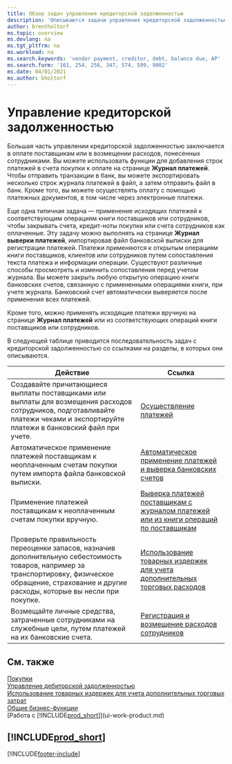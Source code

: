 ```yaml
---
title: Обзор задач управления кредиторской задолженностью
description: 'Описываются задачи управления кредиторской задолженностью, например, оплата кредиторам или применение исходящих платежей к операциями книг для закрытия счетов или кредит-нот.'
author: brentholtorf
ms.topic: overview
ms.devlang: na
ms.tgt_pltfrm: na
ms.workload: na
ms.search.keywords: 'vendor payment, creditor, debt, balance due, AP'
ms.search.form: '161, 254, 256, 347, 574, 599, 9002'
ms.date: 04/01/2021
ms.author: bholtorf
---
```

# <a name="managing-payables"></a>Управление кредиторской задолженностью

Большая часть управлении кредиторской задолженностью заключается в оплате поставщикам или в возмещении расходов, понесенных сотрудниками. Вы можете использовать функции для добавления строк платежей в счета покупки к оплате на странице **Журнал платежей**. Чтобы отправить транзакции в банк, вы можете экспортировать несколько строк журнала платежей в файл, а затем отправить файл в банк. Кроме того, вы можете осуществлять оплату с помощью платежных документов, в том числе через электронные платежи.

Еще одна типичная задача — применение исходящих платежей к соответствующим операциям книги поставщиков или сотрудников, чтобы закрывать счета, кредит-ноты покупки или счета сотрудников как оплаченные. Эту задачу можно выполнять на странице **Журнал выверки платежей**, импортировав файл банковской выписки для регистрации платежей. Платежи применяются к открытым операциям книги поставщиков, клиентов или сотрудников путем сопоставления текста платежа и информации операции. Существуют различные способы просмотреть и изменить сопоставления перед учетом журнала. Вы можете закрыть любую открытую операцию книги банковских счетов, связанную с примененными операциями книги, при учете журнала. Банковский счет автоматически выверяется после применения всех платежей.

Кроме того, можно применять исходящие платежи вручную на странице **Журнал платежей** или из соответствующих операций книги поставщиков или сотрудников.

В следующей таблице приводится последовательность задач с кредиторской задолженностью со ссылками на разделы, в которых они описываются.

| Действие | Ссылка |
| --- | --- |
| Создавайте причитающиеся выплаты поставщиками или выплаты для возмещения расходов сотрудников, подготавливайте платежи чеками и экспортируйте платежи в банковский файл при учете. |[Осуществление платежей](payables-make-payments.md) |
| Автоматическое применение платежей поставщикам к неоплаченным счетам покупки путем импорта файла банковской выписки. |[Автоматическое применение платежей и выверка банковских счетов](receivables-apply-payments-auto-reconcile-bank-accounts.md) |
| Применение платежей поставщикам к неоплаченным счетам покупки вручную. |[Выверка платежей поставщикам с журналом платежей или из книги операций по поставщикам](payables-how-apply-purchase-transactions-manually.md) |
|Проверьте правильность переоценки запасов, назначив дополнительную себестоимость товаров, например за транспортировку, физическое обращение, страхование и другие расходы, которые вы несли при покупке.|[Использование товарных издержек для учета дополнительных торговых расходов](payables-how-assign-item-charges.md)|
|Возмещайте личные средства, затраченные сотрудниками на служебные цели, путем платежей на их банковские счета.|[Регистрация и возмещение расходов сотрудников](finance-how-record-reimburse-employee-expenses.md)|

## <a name="see-also"></a>См. также
[Покупки](purchasing-manage-purchasing.md)  
[Управление дебиторской задолженностью](receivables-manage-receivables.md)  
[Использование товарных издержек для учета дополнительных торговых затрат](payables-how-assign-item-charges.md)  
[Общие бизнес-функции](ui-across-business-areas.md)  
[Работа с [!INCLUDE[prod_short](includes/prod_short.md)]](ui-work-product.md)

## [!INCLUDE[prod_short](includes/free_trial_md.md)]  


[!INCLUDE[footer-include](includes/footer-banner.md)]
